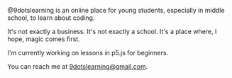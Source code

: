 @9dotslearning is an online place for young students, especially in middle school, to learn about coding. 

It's not exactly a business. It's not exactly a school. It's a place where, I hope, magic comes first.

I'm currently working on lessons in p5.js for beginners.

You can reach me at 9dotslearning@gmail.com.

<!---
9dotslearning/9dotslearning is a ✨ special ✨ repository because its `README.md` (this file) appears on your GitHub profile.
You can click the Preview link to take a look at your changes.
--->
